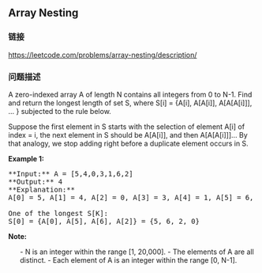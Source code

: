 ## Array Nesting  
### 链接  
https://leetcode.com/problems/array-nesting/description/  
### 问题描述
A zero-indexed array A of length N contains all integers from 0 to N-1. Find and return the longest length of set S, where S[i] = {A[i], A[A[i]], A[A[A[i]]], ... } subjected to the rule below.

Suppose the first element in S starts with the selection of element A[i] of index = i, the next element in S should be A[A[i]], and then A[A[A[i]]]… By that analogy, we stop adding right before a duplicate element occurs in S.

**Example 1:**<br />
<pre>
**Input:** A = [5,4,0,3,1,6,2]
**Output:** 4
**Explanation:** 
A[0] = 5, A[1] = 4, A[2] = 0, A[3] = 3, A[4] = 1, A[5] = 6, A[6] = 2.

One of the longest S[K]:
S[0] = {A[0], A[5], A[6], A[2]} = {5, 6, 2, 0}
</pre>


**Note:**<br>
<ol>
- N is an integer within the range [1, 20,000].
- The elements of A are all distinct.
- Each element of A is an integer within the range [0, N-1].
</ol>

